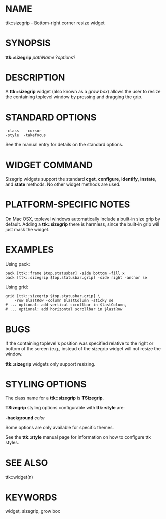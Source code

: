 # NAME

ttk::sizegrip - Bottom-right corner resize widget

# SYNOPSIS

**ttk::sizegrip** *pathName* ?*options*?

# DESCRIPTION

A **ttk::sizegrip** widget (also known as a *grow box*) allows the user
to resize the containing toplevel window by pressing and dragging the
grip.

# STANDARD OPTIONS

    -class   -cursor
    -style  -takefocus

See the manual entry for details on the standard options.

# WIDGET COMMAND

Sizegrip widgets support the standard **cget**, **configure**,
**identify**, **instate**, and **state** methods. No other widget
methods are used.

# PLATFORM-SPECIFIC NOTES

On Mac OSX, toplevel windows automatically include a built-in size grip
by default. Adding a **ttk::sizegrip** there is harmless, since the
built-in grip will just mask the widget.

# EXAMPLES

Using pack:

    pack [ttk::frame $top.statusbar] -side bottom -fill x
    pack [ttk::sizegrip $top.statusbar.grip] -side right -anchor se

Using grid:

    grid [ttk::sizegrip $top.statusbar.grip] \
        -row $lastRow -column $lastColumn -sticky se
    # ... optional: add vertical scrollbar in $lastColumn,
    # ... optional: add horizontal scrollbar in $lastRow

# BUGS

If the containing toplevel\'s position was specified relative to the
right or bottom of the screen (e.g., instead of the sizegrip widget will
not resize the window.

**ttk::sizegrip** widgets only support resizing.

# STYLING OPTIONS

The class name for a **ttk::sizegrip** is **TSizegrip**.

**TSizegrip** styling options configurable with **ttk::style** are:

**-background** *color*

Some options are only available for specific themes.

See the **ttk::style** manual page for information on how to configure
ttk styles.

# SEE ALSO

ttk::widget(n)

# KEYWORDS

widget, sizegrip, grow box
